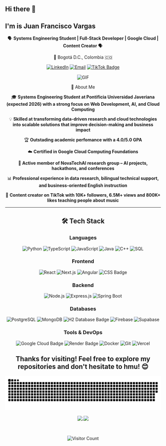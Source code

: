 ## Hi there 👋 
## I'm is Juan Francisco Vargas

<div align="center">
  
  🗣️ **Systems Engineering Student | Full-Stack Developer | Google Cloud | Content Creator** 🗣️
  
  📍 Bogotá D.C., Colombia 🇨🇴
  
  [![LinkedIn](https://img.shields.io/badge/LinkedIn-0077B5?style=for-the-badge&logo=linkedin&logoColor=white)](https://www.linkedin.com/in/juan-vargas-3b4a12295/)
  [![Email](https://img.shields.io/badge/Email-D14836?style=for-the-badge&logo=gmail&logoColor=white)](mailto:juan.variza@gmail.com)
  [![TikTok Badge](https://img.shields.io/badge/TikTok-000?logo=tiktok&logoColor=fff&style=for-the-badge)](https://www.tiktok.com/@juanvariza)

<div aling="center">
  <img hight="200" width="300" alt="GIF" align="center" src="https://i.pinimg.com/originals/5c/74/a1/5c74a1a8bc0f8606ce8d784df61fb2f5.gif">
</div>

🚀 About Me

🎓 **Systems Engineering Student at Pontificia Universidad Javeriana (expected 2026) with a strong focus on Web Development, AI, and Cloud Computing**

💡 **Skilled at transforming data-driven research and cloud technologies into scalable solutions that improve decision-making and business impact**

🏆 **Outstading academic perfomance with a 4.0/5.0 GPA**

☁️ **Certified in Google Cloud Computing Foundations**

🤖 **Active member of NovaTechAI research group – AI projects, hackathons, and conferences**

📊 **Professional experience in data research, bilingual technical support, and business-oriented English instruction**

🎥 **Content creator on TikTok with 10K+ followers, 6.5M+ views and 800K+ likes teaching people about music**


  ---

## 🛠️ Tech Stack

### **Languages**
![Python](https://img.shields.io/badge/Python-3776AB?style=for-the-badge&logo=python&logoColor=white)
![TypeScript](https://img.shields.io/badge/TypeScript-007ACC?style=for-the-badge&logo=typescript&logoColor=white)
![JavaScript](https://img.shields.io/badge/JavaScript-F7DF1E?style=for-the-badge&logo=javascript&logoColor=black)
![Java](https://img.shields.io/badge/Java-ED8B00?style=for-the-badge&logo=java&logoColor=white)
![C++](https://img.shields.io/badge/C++-00599C?style=for-the-badge&logo=c%2B%2B&logoColor=white)
![SQL](https://img.shields.io/badge/SQL-4479A1?style=for-the-badge&logo=postgresql&logoColor=white)

### **Frontend**
![React](https://img.shields.io/badge/React-61DAFB?style=for-the-badge&logo=react&logoColor=black)
![Next.js](https://img.shields.io/badge/Next.js-000000?style=for-the-badge&logo=nextdotjs&logoColor=white)
![Angular](https://img.shields.io/badge/Angular-DD0031?style=for-the-badge&logo=angular&logoColor=white)
![CSS Badge](https://img.shields.io/badge/CSS-639?logo=css&logoColor=fff&style=for-the-badge)

### **Backend**
![Node.js](https://img.shields.io/badge/Node.js-339933?style=for-the-badge&logo=nodedotjs&logoColor=white)
![Express.js](https://img.shields.io/badge/Express.js-000000?style=for-the-badge&logo=express&logoColor=white)
![Spring Boot](https://img.shields.io/badge/Spring_Boot-6DB33F?style=for-the-badge&logo=spring&logoColor=white)

### **Databases**
![PostgreSQL](https://img.shields.io/badge/PostgreSQL-336791?style=for-the-badge&logo=postgresql&logoColor=white)
![MongoDB](https://img.shields.io/badge/MongoDB-47A248?style=for-the-badge&logo=mongodb&logoColor=white)
![H2 Database Badge](https://img.shields.io/badge/H2%20Database-09476B?logo=h2database&logoColor=fff&style=for-the-badge)
![Firebase](https://img.shields.io/badge/Firebase-FFCA28?style=for-the-badge&logo=firebase&logoColor=black)
![Supabase](https://img.shields.io/badge/Supabase-3ECF8E?style=for-the-badge&logo=supabase&logoColor=white)

### **Tools & DevOps**
![Google Cloud Badge](https://img.shields.io/badge/Google%20Cloud-4285F4?logo=googlecloud&logoColor=fff&style=for-the-badge)
![Render Badge](https://img.shields.io/badge/Render-000?logo=render&logoColor=fff&style=for-the-badge)
![Docker](https://img.shields.io/badge/Docker-2496ED?style=for-the-badge&logo=docker&logoColor=white)
![Git](https://img.shields.io/badge/Git-F05032?style=for-the-badge&logo=git&logoColor=white)
![Vercel](https://img.shields.io/badge/Vercel-000000?style=for-the-badge&logo=vercel&logoColor=white)
  
## Thanks for visiting! Feel free to explore my repositories and don't hesitate to hmu! 😊
</div>


<div align="center">
  
  ![snake gif](https://github.com/JuanV4rgas/JuanV4rgas/blob/output/github-snake-dark.svg)

</div>



<div align="center">

  <a href="https://github.com/JuanV4rgas/JuanV4rgas/github-readme-stats">
    <img height=200 align="center" src="https://github-readme-stats.vercel.app/api?username=JuanV4rgas&show_icons=true&theme=calm" />
  </a>
  <a href="https://github.com/JuanV4rgas/convoychat">
    <img height=200 align="center" src="https://github-readme-stats.vercel.app/api/top-langs?username=JuanV4rgas&layout=donut&langs_count=8&card_width=320&theme=calm" />
  </a>

</div>
<br>
<br>

<div align="center">
  
  ![Visitor Count](https://komarev.com/ghpvc/?username=JuanV4rgas&color=orange)

</div>
